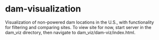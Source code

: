 # dam-visualization
Visualization of non-powered dam locations in the U.S., with functionality for filtering and comparing sites. To view site for now, start server in the dam_viz directory, then navigate to dam_viz/dam-viz/index.html.
